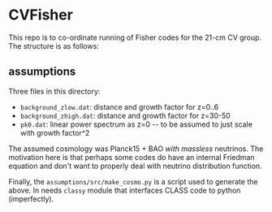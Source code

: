 # CVFisher

This repo is to co-ordinate running of Fisher codes for the 21-cm CV group.
The structure is as follows:

## assumptions

Three files in this directory:

 * `background_zlow.dat`: distance and growth factor for z=0..6
 * `background_zhigh.dat`: distance and growth factor for z=30-50
 * `pk0.dat`: linear power spectrum as z=0 -- to be assumed to just scale with growth factor^2

The assumed cosmology was Planck15 + BAO *with massless* neutrinos. The motivation here is that perhaps some codes do have
an internal Friedman equation and don't want to properly deal with neutrino distribution function.

Finally, the `assumptions/src/make_cosmo.py` is a script used to generate the above. In needs `classy` module that
interfaces CLASS code to python (imperfectly).






